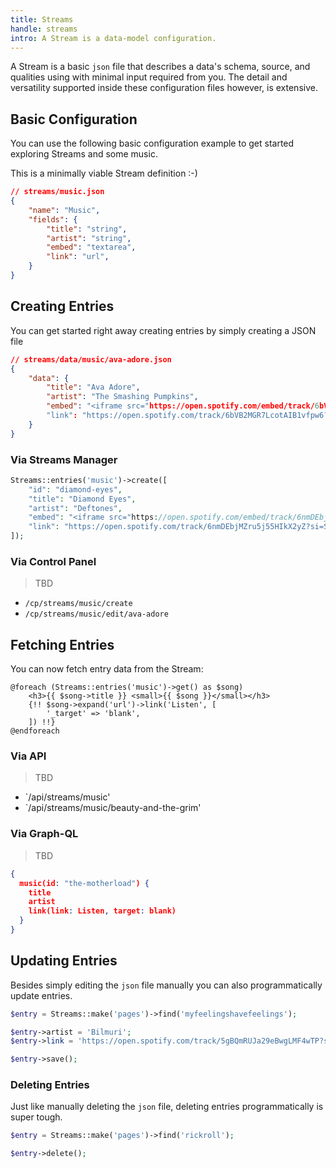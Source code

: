 ```yaml
---
title: Streams
handle: streams
intro: A Stream is a data-model configuration.
---
```


A Stream is a basic `json` file that describes a data's schema, source, and qualities using with minimal input required from you. The detail and versatility supported inside these configuration files however, is extensive.

## Basic Configuration

You can use the following basic configuration example to get started exploring Streams and some music.

This is a minimally viable Stream definition :-) 

```json
// streams/music.json
{
	"name": "Music",
	"fields": {
		"title": "string",
		"artist": "string",
		"embed": "textarea",
		"link": "url",
	}
}
```

## Creating Entries

You can get started right away creating entries by simply creating a JSON file

```json
// streams/data/music/ava-adore.json
{
	"data": {
		"title": "Ava Adore",
		"artist": "The Smashing Pumpkins",
		"embed": "<iframe src="https://open.spotify.com/embed/track/6bVB2MGR7LcotAIB1vfpw6" width="300" height="380" frameborder="0" allowtransparency="true" allow="encrypted-media"></iframe>"
		"link": "https://open.spotify.com/track/6bVB2MGR7LcotAIB1vfpw6?si=xj196F1uQ5GTz6z4W0MM9w"
	}
}
```

### Via Streams Manager

```php
Streams::entries('music')->create([
	"id": "diamond-eyes",
	"title": "Diamond Eyes",
	"artist": "Deftones",
	"embed": "<iframe src="https://open.spotify.com/embed/track/6nmDEbjMZru5j55HIkX2yZ" width="300" height="380" frameborder="0" allowtransparency="true" allow="encrypted-media"></iframe>"
	"link": "https://open.spotify.com/track/6nmDEbjMZru5j55HIkX2yZ?si=SzI4jcofQwW5ZJbWRvhdzA"
]);
```

### Via Control Panel

> TBD

- `/cp/streams/music/create`
- `/cp/streams/music/edit/ava-adore`

## Fetching Entries

You can now fetch entry data from the Stream:

```blade
@foreach (Streams::entries('music')->get() as $song)
    <h3>{{ $song->title }} <small>{{ $song }}</small></h3>
    {!! $song->expand('url')->link('Listen', [
	    '_target' => 'blank',
    ]) !!}
@endforeach
```

### Via API

> TBD

- `/api/streams/music'
- `/api/streams/music/beauty-and-the-grim'

### Via Graph-QL

> TBD

```json
{
  music(id: "the-motherload") {
    title
    artist
    link(link: Listen, target: blank)
  }
}
```

## Updating Entries

Besides simply editing the `json` file manually you can also programmatically update entries.

```php
$entry = Streams::make('pages')->find('myfeelingshavefeelings');

$entry->artist = 'Bilmuri';
$entry->link = 'https://open.spotify.com/track/5gBQmRUJa29eBwgLMF4wTP?si=W7fvMPmkSnqvyDCXmytpDQ';

$entry->save();
```

### Deleting Entries

Just like manually deleting the `json` file, deleting entries programmatically is super tough.

```php
$entry = Streams::make('pages')->find('rickroll');

$entry->delete();
```

